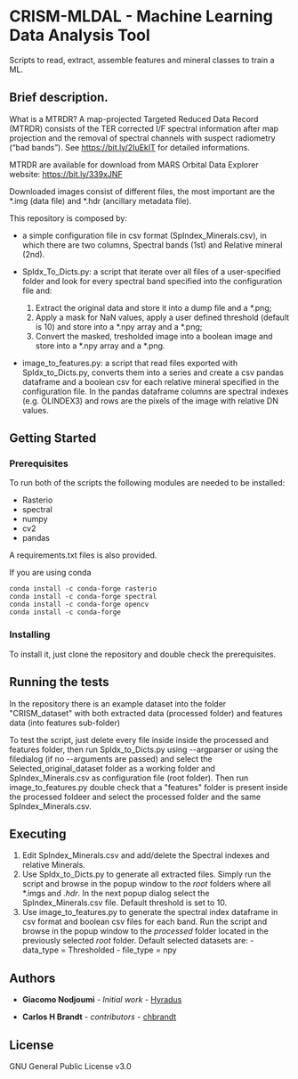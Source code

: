# CRISM-MLDAL - Machine Learning Data Analysis Tool

Scripts to read, extract, assemble features and mineral classes to train a ML.

## Brief description.

What is a MTRDR? A map-projected Targeted Reduced Data Record (MTRDR) consists of the TER corrected I/F spectral information after map projection and the removal of spectral channels with suspect radiometry (“bad bands”).  See https://bit.ly/2IuEkIT for detailed informations.

MTRDR are available for download from MARS Orbital Data Explorer website: https://bit.ly/339xJNF

Downloaded images consist of different files, the most important are the *.img (data file) and *.hdr (ancillary metadata file).


This repository is composed by:

- a simple configuration file in csv format (SpIndex_Minerals.csv), in which there are two columns, Spectral bands (1st) and Relative mineral (2nd).

- SpIdx_To_Dicts.py: a script that iterate over all files of a user-specified folder and look for every spectral band specified into the configuration file and:
    1) Extract the original data and store it into a dump file and a *.png;
    2) Apply a mask for NaN values, apply a user defined threshold (default is 10) and store into a *.npy array and a *.png;
    3) Convert the masked, tresholded image into a boolean image and store into a *.npy array and a *.png.
    
- image_to_features.py: a script that read files exported with SpIdx_to_Dicts.py, converts them into a series and create a csv pandas dataframe and a boolean csv for each relative mineral specified in the configuration file.
In the pandas dataframe columns are spectral indexes (e.g. OLINDEX3) and rows are the pixels of the image with relative DN values.

## Getting Started

### Prerequisites

To run both of the scripts the following modules are needed to be installed:
- Rasterio 
- spectral
- numpy
- cv2
- pandas

A requirements.txt files is also provided.

If you are using conda
```
conda install -c conda-forge rasterio
conda install -c conda-forge spectral
conda install -c conda-forge opencv
conda install -c conda-forge 
```

### Installing

To install it, just clone the repository and double check the prerequisites.

## Running the tests

In the repository there is an example dataset into the folder "CRISM_dataset" with both extracted data (processed folder) and features data (into features sub-folder)

To test the script, just delete every file inside inside the processed and features folder, then run SpIdx_to_Dicts.py using --argparser or using the filedialog (if no --arguments are passed) and select the Selected_original_dataset folder as a working folder and SpIndex_Minerals.csv as configuration file (root folder).
Then run image_to_features.py double check that a "features" folder is present inside the processed foldeer and select the processed folder and the same SpIndex_Minerals.csv. 

## Executing

1) Edit SpIndex_Minerals.csv and add/delete the Spectral indexes and relative Minerals.
2) Use SpIdx_to_Dicts.py to generate all extracted files.
    Simply run the script and browse in the popup window to the *root* folders where all *.imgs and *.hdr*.
    In the next popup dialog select the SpIndex_Minerals.csv file.
    Default threshold is set to 10.
3) Use image_to_features.py to generate the spectral index dataframe in csv format and boolean csv files for each band.
    Run the script and browse in the popup window to the *processed* folder located in the previously selected *root* folder.
    Default selected datasets are:
        - data_type = Thresholded
        - file_type = npy

## Authors

* **Giacomo Nodjoumi** - *Initial work* - [Hyradus](https://github.com/Hyradus)

* **Carlos H Brandt** - *contributors* - [chbrandt](https://github.com/chbrandt)

## License

GNU General Public License v3.0

